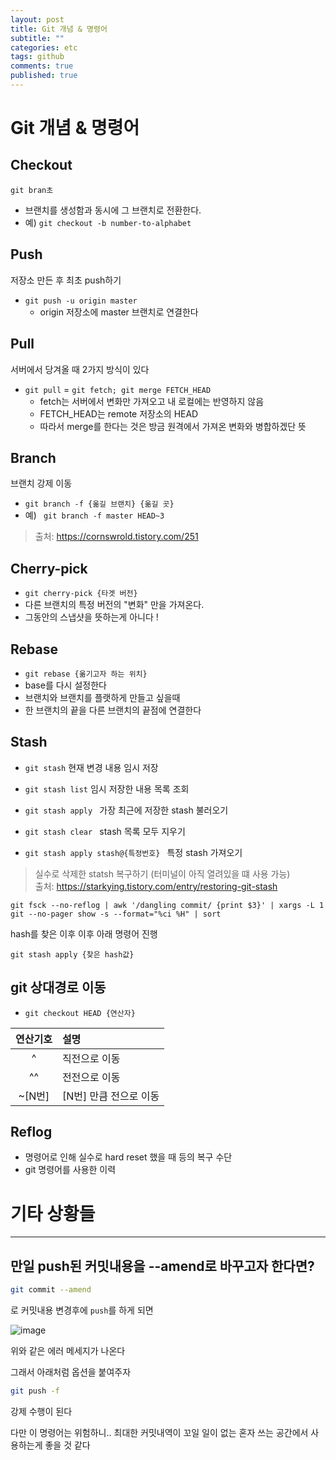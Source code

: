 ```yaml
---
layout: post
title: Git 개념 & 명령어
subtitle: ""
categories: etc
tags: github
comments: true
published: true
---
```


# Git 개념 & 명령어

## Checkout

`git bran초`

- 브랜치를 생성함과 동시에 그 브랜치로 전환한다.
- 예) `git checkout -b number-to-alphabet`

## Push

저장소 만든 후 최초 push하기

- `git push -u origin master`
  - origin 저장소에 master 브랜치로 연결한다

## Pull

서버에서 당겨올 때 2가지 방식이 있다

- `git pull` = `git fetch; git merge FETCH_HEAD`
  - fetch는 서버에서 변화만 가져오고 내 로컬에는 반영하지 않음
  - FETCH_HEAD는 remote 저장소의 HEAD
  - 따라서 merge를 한다는 것은 방금 원격에서 가져온 변화와 병합하겠단 뜻

## Branch

브랜치 강제 이동

- `git branch -f {옮길 브랜치} {옮길 곳} `
- 예) ` git branch -f master HEAD~3`

> 출처: https://cornswrold.tistory.com/251

## Cherry-pick

- `git cherry-pick {타겟 버전}`
- 다른 브랜치의 특정 버전의 "변화" 만을 가져온다.
- 그동안의 스냅샷을 뜻하는게 아니다 !

## Rebase

- `git rebase {옮기고자 하는 위치}`
- base를 다시 설정한다
- 브랜치와 브랜치를 플랫하게 만들고 싶을때
- 한 브랜치의 끝을 다른 브랜치의 끝점에 연결한다

## Stash

- `git stash` 현재 변경 내용 임시 저장

- `git stash list` 임시 저장한 내용 목록 조회
- `git stash apply ` 가장 최근에 저장한 stash 불러오기
- `git stash clear ` stash 목록 모두 지우기
- `git stash apply stash@{특정번호} ` 특정 stash 가져오기

> 실수로 삭제한 statsh 복구하기 (터미널이 아직 열려있을 떄 사용 가능)  
> 출처: https://starkying.tistory.com/entry/restoring-git-stash

```
git fsck --no-reflog | awk '/dangling commit/ {print $3}' | xargs -L 1 git --no-pager show -s --format="%ci %H" | sort
```

hash를 찾은 이후 이후 아래 명령어 진행

`git stash apply {찾은 hash값}`

## git 상대경로 이동

- `git checkout HEAD {연산자}`

| 연산기호 | 설명                   |
| :------: | :--------------------- |
|    ^     | 직전으로 이동          |
|    ^^    | 전전으로 이동          |
|  ~[N번]  | [N번] 만큼 전으로 이동 |

## Reflog

- 명령어로 인해 실수로 hard reset 했을 때 등의 복구 수단
- git 명령어를 사용한 이력

# 기타 상황들

---

## 만일 push된 커밋내용을 --amend로 바꾸고자 한다면?

```bash
git commit --amend
```

로 커밋내용 변경후에 `push`를 하게 되면

![image](https://user-images.githubusercontent.com/66164361/140637406-83101919-3169-4e24-ab96-2136f18a2d47.png)

위와 같은 에러 메세지가 나온다

그래서 아래처럼 옵션을 붙여주자

```bash
git push -f
```

강제 수행이 된다

다만 이 명령어는 위험하니.. 최대한 커밋내역이 꼬일 일이 없는 혼자 쓰는 공간에서 사용하는게 좋을 것 같다
